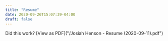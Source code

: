 ```yaml
---
title: "Resume"
date: 2020-09-26T15:07:39-04:00
draft: false
---
```



Did this work?
[View as PDF]("/Josiah Henson - Resume (2020-09-11).pdf")